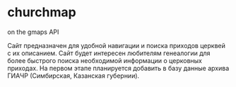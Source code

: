 # churchmap
on the gmaps API

Сайт предназначен для удобной навигации и поиска приходов церквей с их описанием. Сайт будет интересен любителям генеалогии для более быстрого поиска необходимой информации о церковных приходах.
На первом этапе планируется добавить в базу данные архива ГИАЧР (Симбирская, Казанская губернии).
